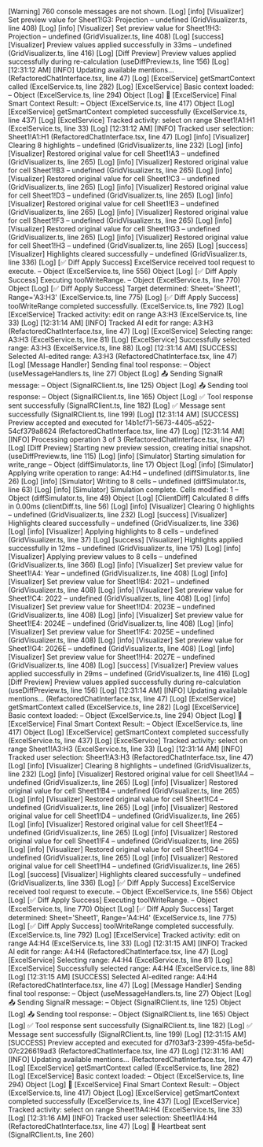 [Warning] 760 console messages are not shown.
[Log] [info] [Visualizer] Set preview value for Sheet1!G3: Projection – undefined (GridVisualizer.ts, line 408)
[Log] [info] [Visualizer] Set preview value for Sheet1!H3: Projection – undefined (GridVisualizer.ts, line 408)
[Log] [success] [Visualizer] Preview values applied successfully in 33ms – undefined (GridVisualizer.ts, line 416)
[Log] [Diff Preview] Preview values applied successfully during re-calculation (useDiffPreview.ts, line 156)
[Log] [12:31:12 AM] [INFO] Updating available mentions... (RefactoredChatInterface.tsx, line 47)
[Log] [ExcelService] getSmartContext called (ExcelService.ts, line 282)
[Log] [ExcelService] Basic context loaded: – Object (ExcelService.ts, line 294)
Object
[Log] 🎯 [ExcelService] Final Smart Context Result: – Object (ExcelService.ts, line 417)
Object
[Log] [ExcelService] getSmartContext completed successfully (ExcelService.ts, line 437)
[Log] [ExcelService] Tracked activity: select on range Sheet1!A1:H1 (ExcelService.ts, line 33)
[Log] [12:31:12 AM] [INFO] Tracked user selection: Sheet1!A1:H1 (RefactoredChatInterface.tsx, line 47)
[Log] [info] [Visualizer] Clearing 8 highlights – undefined (GridVisualizer.ts, line 232)
[Log] [info] [Visualizer] Restored original value for cell Sheet1!A3 – undefined (GridVisualizer.ts, line 265)
[Log] [info] [Visualizer] Restored original value for cell Sheet1!B3 – undefined (GridVisualizer.ts, line 265)
[Log] [info] [Visualizer] Restored original value for cell Sheet1!C3 – undefined (GridVisualizer.ts, line 265)
[Log] [info] [Visualizer] Restored original value for cell Sheet1!D3 – undefined (GridVisualizer.ts, line 265)
[Log] [info] [Visualizer] Restored original value for cell Sheet1!E3 – undefined (GridVisualizer.ts, line 265)
[Log] [info] [Visualizer] Restored original value for cell Sheet1!F3 – undefined (GridVisualizer.ts, line 265)
[Log] [info] [Visualizer] Restored original value for cell Sheet1!G3 – undefined (GridVisualizer.ts, line 265)
[Log] [info] [Visualizer] Restored original value for cell Sheet1!H3 – undefined (GridVisualizer.ts, line 265)
[Log] [success] [Visualizer] Highlights cleared successfully – undefined (GridVisualizer.ts, line 336)
[Log] [✅ Diff Apply Success] ExcelService received tool request to execute. – Object (ExcelService.ts, line 556)
Object
[Log] [✅ Diff Apply Success] Executing toolWriteRange. – Object (ExcelService.ts, line 770)
Object
[Log] [✅ Diff Apply Success] Target determined: Sheet='Sheet1', Range='A3:H3' (ExcelService.ts, line 775)
[Log] [✅ Diff Apply Success] toolWriteRange completed successfully. (ExcelService.ts, line 792)
[Log] [ExcelService] Tracked activity: edit on range A3:H3 (ExcelService.ts, line 33)
[Log] [12:31:14 AM] [INFO] Tracked AI edit for range: A3:H3 (RefactoredChatInterface.tsx, line 47)
[Log] [ExcelService] Selecting range: A3:H3 (ExcelService.ts, line 81)
[Log] [ExcelService] Successfully selected range: A3:H3 (ExcelService.ts, line 88)
[Log] [12:31:14 AM] [SUCCESS] Selected AI-edited range: A3:H3 (RefactoredChatInterface.tsx, line 47)
[Log] [Message Handler] Sending final tool response: – Object (useMessageHandlers.ts, line 27)
Object
[Log] 📤 Sending SignalR message: – Object (SignalRClient.ts, line 125)
Object
[Log] 📤 Sending tool response: – Object (SignalRClient.ts, line 165)
Object
[Log] ✅ Tool response sent successfully (SignalRClient.ts, line 182)
[Log] ✅ Message sent successfully (SignalRClient.ts, line 199)
[Log] [12:31:14 AM] [SUCCESS] Preview accepted and executed for 14b1cf71-5673-4405-a522-54cf379a8624 (RefactoredChatInterface.tsx, line 47)
[Log] [12:31:14 AM] [INFO] Processing operation 3 of 3 (RefactoredChatInterface.tsx, line 47)
[Log] [Diff Preview] Starting new preview session, creating initial snapshot. (useDiffPreview.ts, line 115)
[Log] [info] [Simulator] Starting simulation for write_range – Object (diffSimulator.ts, line 17)
Object
[Log] [info] [Simulator] Applying write operation to range: A4:H4 – undefined (diffSimulator.ts, line 26)
[Log] [info] [Simulator] Writing to 8 cells – undefined (diffSimulator.ts, line 63)
[Log] [info] [Simulator] Simulation complete. Cells modified: 1 – Object (diffSimulator.ts, line 49)
Object
[Log] [ClientDiff] Calculated 8 diffs in 0.00ms (clientDiff.ts, line 56)
[Log] [info] [Visualizer] Clearing 0 highlights – undefined (GridVisualizer.ts, line 232)
[Log] [success] [Visualizer] Highlights cleared successfully – undefined (GridVisualizer.ts, line 336)
[Log] [info] [Visualizer] Applying highlights to 8 cells – undefined (GridVisualizer.ts, line 37)
[Log] [success] [Visualizer] Highlights applied successfully in 12ms – undefined (GridVisualizer.ts, line 175)
[Log] [info] [Visualizer] Applying preview values to 8 cells – undefined (GridVisualizer.ts, line 366)
[Log] [info] [Visualizer] Set preview value for Sheet1!A4: Year – undefined (GridVisualizer.ts, line 408)
[Log] [info] [Visualizer] Set preview value for Sheet1!B4: 2021 – undefined (GridVisualizer.ts, line 408)
[Log] [info] [Visualizer] Set preview value for Sheet1!C4: 2022 – undefined (GridVisualizer.ts, line 408)
[Log] [info] [Visualizer] Set preview value for Sheet1!D4: 2023E – undefined (GridVisualizer.ts, line 408)
[Log] [info] [Visualizer] Set preview value for Sheet1!E4: 2024E – undefined (GridVisualizer.ts, line 408)
[Log] [info] [Visualizer] Set preview value for Sheet1!F4: 2025E – undefined (GridVisualizer.ts, line 408)
[Log] [info] [Visualizer] Set preview value for Sheet1!G4: 2026E – undefined (GridVisualizer.ts, line 408)
[Log] [info] [Visualizer] Set preview value for Sheet1!H4: 2027E – undefined (GridVisualizer.ts, line 408)
[Log] [success] [Visualizer] Preview values applied successfully in 29ms – undefined (GridVisualizer.ts, line 416)
[Log] [Diff Preview] Preview values applied successfully during re-calculation (useDiffPreview.ts, line 156)
[Log] [12:31:14 AM] [INFO] Updating available mentions... (RefactoredChatInterface.tsx, line 47)
[Log] [ExcelService] getSmartContext called (ExcelService.ts, line 282)
[Log] [ExcelService] Basic context loaded: – Object (ExcelService.ts, line 294)
Object
[Log] 🎯 [ExcelService] Final Smart Context Result: – Object (ExcelService.ts, line 417)
Object
[Log] [ExcelService] getSmartContext completed successfully (ExcelService.ts, line 437)
[Log] [ExcelService] Tracked activity: select on range Sheet1!A3:H3 (ExcelService.ts, line 33)
[Log] [12:31:14 AM] [INFO] Tracked user selection: Sheet1!A3:H3 (RefactoredChatInterface.tsx, line 47)
[Log] [info] [Visualizer] Clearing 8 highlights – undefined (GridVisualizer.ts, line 232)
[Log] [info] [Visualizer] Restored original value for cell Sheet1!A4 – undefined (GridVisualizer.ts, line 265)
[Log] [info] [Visualizer] Restored original value for cell Sheet1!B4 – undefined (GridVisualizer.ts, line 265)
[Log] [info] [Visualizer] Restored original value for cell Sheet1!C4 – undefined (GridVisualizer.ts, line 265)
[Log] [info] [Visualizer] Restored original value for cell Sheet1!D4 – undefined (GridVisualizer.ts, line 265)
[Log] [info] [Visualizer] Restored original value for cell Sheet1!E4 – undefined (GridVisualizer.ts, line 265)
[Log] [info] [Visualizer] Restored original value for cell Sheet1!F4 – undefined (GridVisualizer.ts, line 265)
[Log] [info] [Visualizer] Restored original value for cell Sheet1!G4 – undefined (GridVisualizer.ts, line 265)
[Log] [info] [Visualizer] Restored original value for cell Sheet1!H4 – undefined (GridVisualizer.ts, line 265)
[Log] [success] [Visualizer] Highlights cleared successfully – undefined (GridVisualizer.ts, line 336)
[Log] [✅ Diff Apply Success] ExcelService received tool request to execute. – Object (ExcelService.ts, line 556)
Object
[Log] [✅ Diff Apply Success] Executing toolWriteRange. – Object (ExcelService.ts, line 770)
Object
[Log] [✅ Diff Apply Success] Target determined: Sheet='Sheet1', Range='A4:H4' (ExcelService.ts, line 775)
[Log] [✅ Diff Apply Success] toolWriteRange completed successfully. (ExcelService.ts, line 792)
[Log] [ExcelService] Tracked activity: edit on range A4:H4 (ExcelService.ts, line 33)
[Log] [12:31:15 AM] [INFO] Tracked AI edit for range: A4:H4 (RefactoredChatInterface.tsx, line 47)
[Log] [ExcelService] Selecting range: A4:H4 (ExcelService.ts, line 81)
[Log] [ExcelService] Successfully selected range: A4:H4 (ExcelService.ts, line 88)
[Log] [12:31:15 AM] [SUCCESS] Selected AI-edited range: A4:H4 (RefactoredChatInterface.tsx, line 47)
[Log] [Message Handler] Sending final tool response: – Object (useMessageHandlers.ts, line 27)
Object
[Log] 📤 Sending SignalR message: – Object (SignalRClient.ts, line 125)
Object
[Log] 📤 Sending tool response: – Object (SignalRClient.ts, line 165)
Object
[Log] ✅ Tool response sent successfully (SignalRClient.ts, line 182)
[Log] ✅ Message sent successfully (SignalRClient.ts, line 199)
[Log] [12:31:15 AM] [SUCCESS] Preview accepted and executed for d7f03af3-2399-45fa-be5d-07c226619ad3 (RefactoredChatInterface.tsx, line 47)
[Log] [12:31:16 AM] [INFO] Updating available mentions... (RefactoredChatInterface.tsx, line 47)
[Log] [ExcelService] getSmartContext called (ExcelService.ts, line 282)
[Log] [ExcelService] Basic context loaded: – Object (ExcelService.ts, line 294)
Object
[Log] 🎯 [ExcelService] Final Smart Context Result: – Object (ExcelService.ts, line 417)
Object
[Log] [ExcelService] getSmartContext completed successfully (ExcelService.ts, line 437)
[Log] [ExcelService] Tracked activity: select on range Sheet1!A4:H4 (ExcelService.ts, line 33)
[Log] [12:31:16 AM] [INFO] Tracked user selection: Sheet1!A4:H4 (RefactoredChatInterface.tsx, line 47)
[Log] 💓 Heartbeat sent (SignalRClient.ts, line 260)